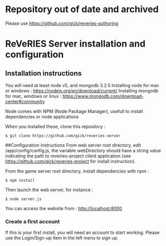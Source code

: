 # Repository out of date and archived
Please use https://github.com/gick/reveries-authoring

# ReVeRIES Server installation and configuration
## Installation instructions
You will need at least node v5, and mongodb 3.2.5 Installing node for mac or windows : https://nodejs.org/en/download/current/ Installing mongodb for mac, windows or linux : https://www.mongodb.com/download-center#community

Node comes with NPM (Node Package Manager), usefull to install dependencies or node applications


When you installed these, clone this repository :

`$ git clone https://github.com/gick/reveries-server`


##Configuration instructions
From web server root directory, edit /app/config/config.js, the variable webDirectory should have a string value indicating the path to reveries-project client application (see https://github.com/gick/reveries-project for install instruction).

From the game server root directory, install dependencies with npm : 

`$ npm install`

Then launch the web server, for instance : 

`$ node server.js`

You can access the website from : <http://localhost:8000>


### Create a first account
If this is your first install, you will need an account to start working. Please use the Login/Sign-up item in the left menu to sign up.



